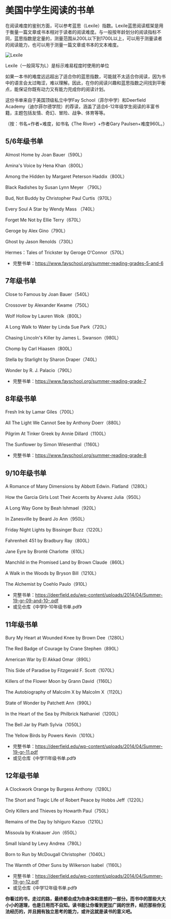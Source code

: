 # 美国中学生阅读的书单

在阅读难度的鉴别方面，可以参考蓝思（Lexile）指数。Lexile蓝思阅读框架是用于衡量一篇文章或书本相对于读者的阅读难度。与一般按年龄划分的阅读指标不同，蓝思指数是定量的，测量范围从200L以下到1700L以上，可以用于测量读者的阅读能力，也可以用于测量一篇文章或书本的文本难度。

![Lexile](https://github.com/freemancash/High-Frequency-Words/blob/master/Lexile.jpg)

Lexile（一般简写为L）是标示难易程度时使用的单位

如果一本书的难度远远超出了适合你的蓝思指数，可能就不太适合你阅读，因为书中的语言会太过晦涩，难以理解。因此，在你的阅读兴趣和蓝思指数之间找到平衡点，能保证你既有动力又有能力完成你的阅读计划。

这份书单来自于美国顶级私立中学Fay School（菲尔中学）和Deerfield Academy（迪尔菲尔德学院）的荐读，涵盖了适合6-12年级学生阅读的丰富书籍，主题包括友情、奇幻、冒险、战争、体育等等。

（按：书名+作者+难度，如书名《The River》+作者Gary Paulsen+难度960L。）

## 5/6年级书单
Almost Home by Joan Bauer（590L）

Amina's Voice by Hena Khan（800L）

Among the Hidden by Margaret Peterson Haddix（800L） 

Black Radishes by Susan Lynn Meyer （790L）

Bud, Not Buddy by Christopher Paul Curtis（970L）

Every Soul A Star by Wendy Mass （740L）

Forget Me Not by Ellie Terry（670L）

Geroge by Alex Gino（790L）

Ghost by Jason Renolds（730L）

Hermes：Tales of Trickster by Geroge O'Connor（570L）

- 完整书单：https://www.fayschool.org/summer-reading-grades-5-and-6

## 7年级书单
Close to Famous by Joan Bauer（540L）

Crossover by Alexander Kwame（750L）

Wolf Hollow by Lauren Wolk（800L） 

A Long Walk to Water by Linda Sue Park（720L） 

Chasing Lincoln's Killer by James L. Swanson（980L） 

Chomp by Carl Hiaasen（800L）

Stella by Starlight by Sharon Draper（740L） 

Wonder by R. J. Palacio（790L）

- 完整书单：https://www.fayschool.org/summer-reading-grade-7

## 8年级书单

Fresh Ink by Lamar Giles（700L）

All The Light We Cannot See by Anthony Doerr（880L）

Pilgrim At Tinker Greek by Annie Dillard（1100L）

The Sunflower by Simon Wiesenthal（1160L）

- 完整书单：https://www.fayschool.org/summer-reading-grade-8

## 9/10年级书单

A Romance of Many Dimensions by Abbott Edwin. Flatland（1280L）

How the Garcia Girls Lost Their Accents by Alvarez Julia（950L）

A Long Way Gone by Beah Ishmael（920L）

In Zanesville by Beard Jo Ann（950L） 

Friday Night Lights by Bissinger Buzz（1220L）  

Fahrenheit 451 by Bradbury Ray（800L）  

Jane Eyre by Brontë Charlotte（610L）  

Manchild in the Promised Land by Brown Claude（860L）

A Walk in the Woods by Bryson Bill（1210L）  

The Alchemist by Coehlo Paulo（910L）  

- 完整书单：https://deerfield.edu/wp-content/uploads/2014/04/Summer-19-gr-09-and-10-.pdf
- 或见仓库《中学9-10年级书单.pdf》

## 11年级书单
Bury My Heart at Wounded Knee by Brown Dee（1280L）

The Red Badge of Courage by Crane Stephen（890L）

American War by El Akkad Omar（890L） 

This Side of Paradise by Fitzgerald F. Scott（1070L）  

Killers of the Flower Moon by Grann David（1160L）  

The Autobiography of Malcolm X by Malcolm X（1120L）  

State of Wonder by Patchett Ann（990L） 

In the Heart of the Sea by Philbrick Nathaniel（1200L） 

The Bell Jar by Plath Sylvia（1050L） 

The Yellow Birds by Powers Kevin（1010L）

- 完整书单：https://deerfield.edu/wp-content/uploads/2014/04/Summer-19-gr-11.pdf
- 或见仓库《中学11年级书单.pdf》

## 12年级书单
A Clockwork Orange by Burgess Anthony（1280L）

The Short and Tragic Life of Robert Peace by Hobbs Jeff（1220L）

Only Killers and Thieves by Howarth Paul（750L）

Remains of the Day by Ishiguro Kazuo（1210L）

Missoula by Krakauer Jon（650L）

Small Island by Levy Andrea（780L）

Born to Run by McDougall Christopher（1040L） 

The Warmth of Other Suns by Wilkerson Isabel（1160L） 

- 完整书单：https://deerfield.edu/wp-content/uploads/2014/04/Summer-19-gr-12.pdf
- 或见仓库《中学12年级书单.pdf》

**你看过的书，走过的路，最终都会成为你身体和思想的一部分。而书中的那些大大小小的道理，也是日用而不自知。读书能让你看到更加广阔的世界，经历那些你无法经历的，并且拥有独立思考的能力，或许这就是读书的意义吧。**
